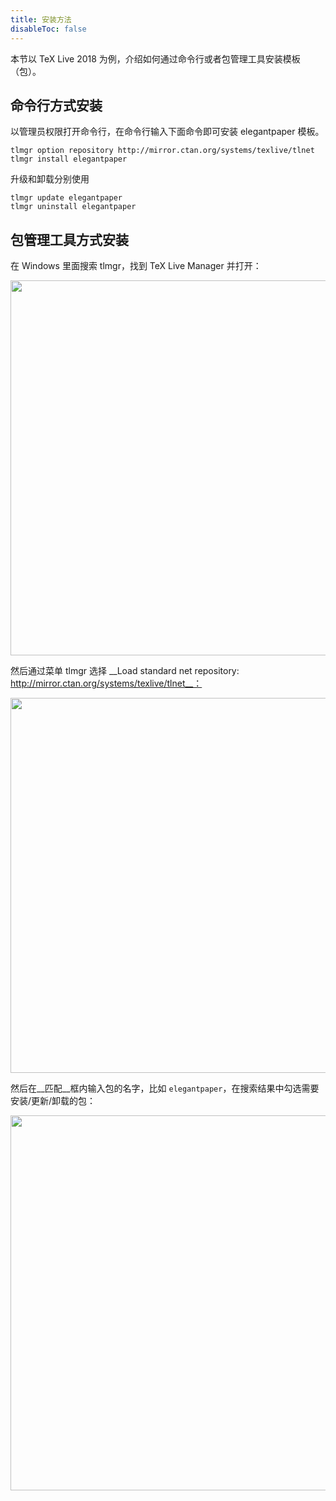 ```yaml
---
title: 安装方法
disableToc: false
---
```


本节以 TeX Live 2018 为例，介绍如何通过命令行或者包管理工具安装模板（包）。

## 命令行方式安装

以管理员权限打开命令行，在命令行输入下面命令即可安装 elegantpaper 模板。

```shell
tlmgr option repository http://mirror.ctan.org/systems/texlive/tlnet
tlmgr install elegantpaper
```

升级和卸载分别使用

```shell
tlmgr update elegantpaper
tlmgr uninstall elegantpaper 
```

## 包管理工具方式安装

在 Windows 里面搜索 tlmgr，找到 TeX Live Manager 并打开：

<center><img src="/image/tlmgr.png" width="600"></center>

然后通过菜单 tlmgr 选择 __Load standard net repository: http://mirror.ctan.org/systems/texlive/tlnet__：

<center><img src="/image/tlmgr-1.png" width="600"></center>

然后在__匹配__框内输入包的名字，比如 `elegantpaper`，在搜索结果中勾选需要安装/更新/卸载的包：

<center><img src="/image/tlmgr-2.png" width="600"></center>


